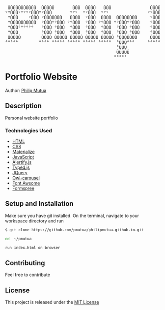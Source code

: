 <pre> 
        
 ÛÛÛÛÛÛÛÛÛÛÛ  ÛÛÛÛÛ       ÛÛÛ  ÛÛÛÛ   ÛÛÛ               ÛÛÛÛÛÛ   ÛÛÛÛÛÛ             ÛÛÛÛÛ                        
°°ÛÛÛ°°°°°ÛÛÛ°°ÛÛÛ       °°°  °°ÛÛÛ  °°°               °°ÛÛÛÛÛÛ ÛÛÛÛÛÛ             °°ÛÛÛ                         
 °ÛÛÛ    °ÛÛÛ °ÛÛÛÛÛÛÛ   ÛÛÛÛ  °ÛÛÛ  ÛÛÛÛ  ÛÛÛÛÛÛÛÛ     °ÛÛÛ°ÛÛÛÛÛ°ÛÛÛ  ÛÛÛÛÛ ÛÛÛÛ ÛÛÛÛÛÛÛ   ÛÛÛÛÛ ÛÛÛÛ  ÛÛÛÛÛÛ  
 °ÛÛÛÛÛÛÛÛÛÛ  °ÛÛÛ°°ÛÛÛ °°ÛÛÛ  °ÛÛÛ °°ÛÛÛ °°ÛÛÛ°°ÛÛÛ    °ÛÛÛ°°ÛÛÛ °ÛÛÛ °°ÛÛÛ °ÛÛÛ °°°ÛÛÛ°   °°ÛÛÛ °ÛÛÛ  °°°°°ÛÛÛ 
 °ÛÛÛ°°°°°°   °ÛÛÛ °ÛÛÛ  °ÛÛÛ  °ÛÛÛ  °ÛÛÛ  °ÛÛÛ °ÛÛÛ    °ÛÛÛ °°°  °ÛÛÛ  °ÛÛÛ °ÛÛÛ   °ÛÛÛ     °ÛÛÛ °ÛÛÛ   ÛÛÛÛÛÛÛ 
 °ÛÛÛ         °ÛÛÛ °ÛÛÛ  °ÛÛÛ  °ÛÛÛ  °ÛÛÛ  °ÛÛÛ °ÛÛÛ    °ÛÛÛ      °ÛÛÛ  °ÛÛÛ °ÛÛÛ   °ÛÛÛ ÛÛÛ °ÛÛÛ °ÛÛÛ  ÛÛÛ°°ÛÛÛ 
 ÛÛÛÛÛ        ÛÛÛÛ ÛÛÛÛÛ ÛÛÛÛÛ ÛÛÛÛÛ ÛÛÛÛÛ °ÛÛÛÛÛÛÛ     ÛÛÛÛÛ     ÛÛÛÛÛ °°ÛÛÛÛÛÛÛÛ  °°ÛÛÛÛÛ  °°ÛÛÛÛÛÛÛÛ°°ÛÛÛÛÛÛÛÛ
°°°°°        °°°° °°°°° °°°°° °°°°° °°°°°  °ÛÛÛ°°°     °°°°°     °°°°°   °°°°°°°°    °°°°°    °°°°°°°°  °°°°°°°° 
                                           °ÛÛÛ                                                                  
                                           ÛÛÛÛÛ                                                                 
                                          °°°°°   
</pre>


# Portfolio Website

Author: [Philip Mutua](pmutua@live.com)

## Description
Personal website portfolio 
### Technologies Used
* [HTML]()
* [CSS]()
* [Materialize]()
* [JavaScript ]()
* [Alertify.js]()
* [Typed.js]()
* [JQuery ]()
* [Owl-carousel]()
* [Font Awsome]()
* [Formspree](https://formspree.io/)

## Setup and Installation
Make sure you have git installed. On the terminal, navigate to your workspace directory and run

```bash
$ git clone https://github.com/pmutua/philipmutua.github.io.git

cd  ~/pmutua

run index.html on browser

```
## Contributing
Feel free to contribute  

## License
This project is released under the [MIT License](./LICENSE.md)

